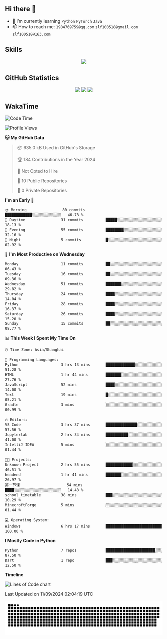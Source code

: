## Hi there 👋

- 🌱 I’m currently learning `Python` `PyTorch` `Java`
- 📫 How to reach me: `1984769759@qq.com` `zlf100518@gmail.com` `zlf100518@163.com`

## Skills
<div align="center"> <img src="https://skillicons.dev/icons?i=python,linux,git,github,html,css,js" /> </div>

## GitHub Statistics

<div align="center">
  <img src="https://github-readme-stats.vercel.app/api?username=mrcchenfeng&show_icons=true&theme=tokyonight" />
  <img src="https://github-readme-stats.vercel.app/api/top-langs/?username=mrcchenfeng&show_icons=true&theme=tokyonight" />
  <img src="https://github-readme-activity-graph.vercel.app/graph?username=mrcchenfeng&theme=xcode" />
</div>

## WakaTime

<!--START_SECTION:waka-->
![Code Time](http://img.shields.io/badge/Code%20Time-87%20hrs%2045%20mins-blue)

![Profile Views](http://img.shields.io/badge/Profile%20Views-2-blue)

**🐱 My GitHub Data** 

> 📦 635.0 kB Used in GitHub's Storage 
 > 
> 🏆 184 Contributions in the Year 2024
 > 
> 🚫 Not Opted to Hire
 > 
> 📜 10 Public Repositories 
 > 
> 🔑 0 Private Repositories 
 > 
**I'm an Early 🐤** 

```text
🌞 Morning                80 commits          ████████████░░░░░░░░░░░░░   46.78 % 
🌆 Daytime                31 commits          █████░░░░░░░░░░░░░░░░░░░░   18.13 % 
🌃 Evening                55 commits          ████████░░░░░░░░░░░░░░░░░   32.16 % 
🌙 Night                  5 commits           █░░░░░░░░░░░░░░░░░░░░░░░░   02.92 % 
```
📅 **I'm Most Productive on Wednesday** 

```text
Monday                   11 commits          ██░░░░░░░░░░░░░░░░░░░░░░░   06.43 % 
Tuesday                  16 commits          ██░░░░░░░░░░░░░░░░░░░░░░░   09.36 % 
Wednesday                51 commits          ███████░░░░░░░░░░░░░░░░░░   29.82 % 
Thursday                 24 commits          ████░░░░░░░░░░░░░░░░░░░░░   14.04 % 
Friday                   28 commits          ████░░░░░░░░░░░░░░░░░░░░░   16.37 % 
Saturday                 26 commits          ████░░░░░░░░░░░░░░░░░░░░░   15.20 % 
Sunday                   15 commits          ██░░░░░░░░░░░░░░░░░░░░░░░   08.77 % 
```


📊 **This Week I Spent My Time On** 

```text
🕑︎ Time Zone: Asia/Shanghai

💬 Programming Languages: 
Python                   3 hrs 13 mins       █████████████░░░░░░░░░░░░   51.28 % 
HTML                     1 hr 44 mins        ███████░░░░░░░░░░░░░░░░░░   27.76 % 
JavaScript               52 mins             ████░░░░░░░░░░░░░░░░░░░░░   14.00 % 
Text                     19 mins             █░░░░░░░░░░░░░░░░░░░░░░░░   05.21 % 
Gradle                   3 mins              ░░░░░░░░░░░░░░░░░░░░░░░░░   00.99 % 

🔥 Editors: 
VS Code                  3 hrs 37 mins       ██████████████░░░░░░░░░░░   57.56 % 
Jupyterlab               2 hrs 34 mins       ██████████░░░░░░░░░░░░░░░   41.00 % 
IntelliJ IDEA            5 mins              ░░░░░░░░░░░░░░░░░░░░░░░░░   01.44 % 

🐱‍💻 Projects: 
Unknown Project          2 hrs 55 mins       ████████████░░░░░░░░░░░░░   46.51 % 
headend                  1 hr 41 mins        ███████░░░░░░░░░░░░░░░░░░   26.97 % 
第一节课                     54 mins             ████░░░░░░░░░░░░░░░░░░░░░   14.48 % 
school_timetable         38 mins             ███░░░░░░░░░░░░░░░░░░░░░░   10.29 % 
MinecroftForge           5 mins              ░░░░░░░░░░░░░░░░░░░░░░░░░   01.44 % 

💻 Operating System: 
Windows                  6 hrs 17 mins       █████████████████████████   100.00 % 
```

**I Mostly Code in Python** 

```text
Python                   7 repos             ██████████████████████░░░   87.50 % 
Dart                     1 repo              ███░░░░░░░░░░░░░░░░░░░░░░   12.50 % 
```



**Timeline**

![Lines of Code chart](https://raw.githubusercontent.com/mrcchenfeng/mrcchenfeng/main/assets/bar_graph.png)


 Last Updated on 11/09/2024 02:04:19 UTC
<!--END_SECTION:waka-->

<div align="center"><img src="./assets/github-snake-dark.svg" /></div>
